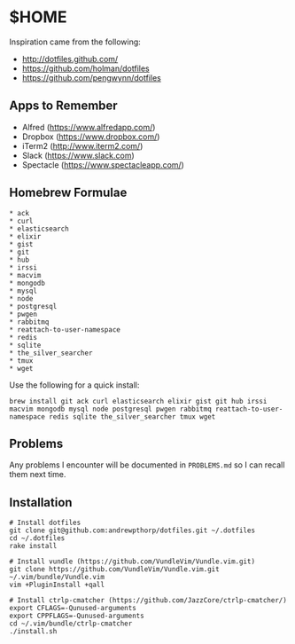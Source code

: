 # $HOME

Inspiration came from the following:

* http://dotfiles.github.com/
* https://github.com/holman/dotfiles
* https://github.com/pengwynn/dotfiles

## Apps to Remember

* Alfred (https://www.alfredapp.com/)
* Dropbox (https://www.dropbox.com/)
* iTerm2 (http://www.iterm2.com/)
* Slack (https://www.slack.com)
* Spectacle (https://www.spectacleapp.com/)

## Homebrew Formulae

    * ack
    * curl
    * elasticsearch
    * elixir
    * gist
    * git
    * hub
    * irssi
    * macvim
    * mongodb
    * mysql
    * node
    * postgresql
    * pwgen
    * rabbitmq
    * reattach-to-user-namespace
    * redis
    * sqlite
    * the_silver_searcher
    * tmux
    * wget

Use the following for a quick install:

    brew install git ack curl elasticsearch elixir gist git hub irssi macvim mongodb mysql node postgresql pwgen rabbitmq reattach-to-user-namespace redis sqlite the_silver_searcher tmux wget

## Problems

Any problems I encounter will be documented in `PROBLEMS.md` so I can recall them next time.

## Installation

    # Install dotfiles
    git clone git@github.com:andrewpthorp/dotfiles.git ~/.dotfiles
    cd ~/.dotfiles
    rake install

    # Install vundle (https://github.com/VundleVim/Vundle.vim.git)
    git clone https://github.com/VundleVim/Vundle.vim.git ~/.vim/bundle/Vundle.vim
    vim +PluginInstall +qall

    # Install ctrlp-cmatcher (https://github.com/JazzCore/ctrlp-cmatcher/)
    export CFLAGS=-Qunused-arguments
    export CPPFLAGS=-Qunused-arguments
    cd ~/.vim/bundle/ctrlp-cmatcher
    ./install.sh
